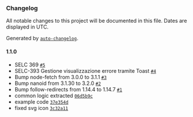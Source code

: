 ### Changelog

All notable changes to this project will be documented in this file. Dates are displayed in UTC.

Generated by [`auto-changelog`](https://github.com/CookPete/auto-changelog).

#### 1.1.0

- SELC 369 [`#5`](https://github.com/pagopa/selfcare-common-frontend/pull/5)
- SELC-393 Gestione visualizzazione errore tramite Toast [`#4`](https://github.com/pagopa/selfcare-common-frontend/pull/4)
- Bump node-fetch from 3.0.0 to 3.1.1 [`#3`](https://github.com/pagopa/selfcare-common-frontend/pull/3)
- Bump nanoid from 3.1.30 to 3.2.0 [`#2`](https://github.com/pagopa/selfcare-common-frontend/pull/2)
- Bump follow-redirects from 1.14.4 to 1.14.7 [`#1`](https://github.com/pagopa/selfcare-common-frontend/pull/1)
- common logic extracted [`06d5b9c`](https://github.com/pagopa/selfcare-common-frontend/commit/06d5b9cc4d9a653e8ed08294efa011cd40cf80b7)
- example code [`37e354d`](https://github.com/pagopa/selfcare-common-frontend/commit/37e354d15a0d7e74a6e568127267ce17cd6b78fa)
- fixed svg icon [`3c32a11`](https://github.com/pagopa/selfcare-common-frontend/commit/3c32a11296354b60ee47c69dfe849bd53d8f83fd)
